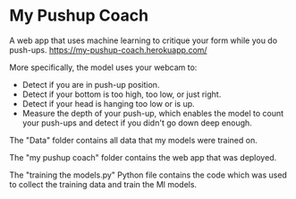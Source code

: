 # My Pushup Coach
A web app that uses machine learning to critique your form while you do push-ups. https://my-pushup-coach.herokuapp.com/

More specifically, the model uses your webcam to:
 - Detect if you are in push-up position.
 - Detect if your bottom is too high, too low, or just right.
 - Detect if your head is hanging too low or is up.
 - Measure the depth of your push-up, which enables the model to count your push-ups and detect if you didn't go down deep enough.

The "Data" folder contains all data that my models were trained on.

The "my pushup coach" folder contains the web app that was deployed.

The "training the models.py" Python file contains the code which was used to collect the training data and train the Ml models.
